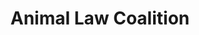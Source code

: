 ---
client: ALC
title: Animal Law Coalition
logo: 
website: http://animallawcoalition.org
locaiton: Seattle, Wa.
category: client
layout: client
---